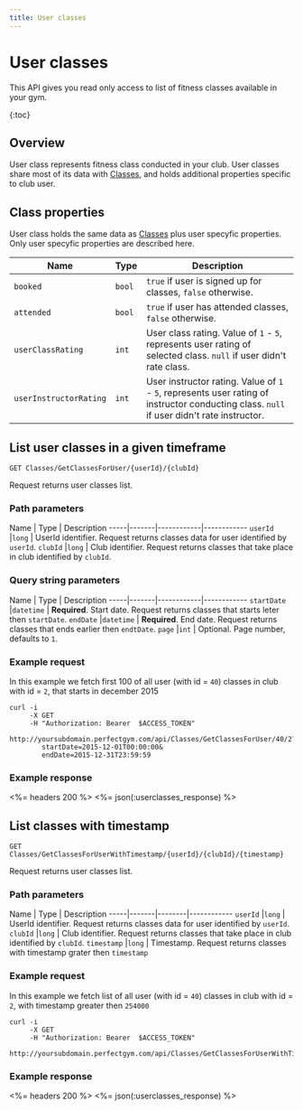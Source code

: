 ```yaml
---
title: User classes
---
```


# User classes

This API gives you read only access to list of fitness classes 
available in your gym.

{:toc}



## Overview 

User class represents fitness class conducted in your club. User classes share most 
of its data with [Classes][Classes], and holds additional properties specific to club user.


## Class properties

User class holds the same data as [Classes][ClassesProperties] plus user specyfic properties.
Only user specyfic properties are described here.


Name            		| Type    | Description
-----|------------------|----------------------
`booked`     			|`bool`   | `true` if user is signed up for classes, `false` otherwise.
`attended`    			|`bool`   | `true` if user has attended classes, `false` otherwise.
`userClassRating`       |`int`    | User class rating. Value of `1` - `5`, represents user rating of selected class. `null` if user didn't rate class.
`userInstructorRating`  |`int`    | User instructor rating. Value of `1` - `5`, represents user rating of instructor conducting class. `null` if user didn't rate instructor.



## List user classes in a given timeframe

    GET Classes/GetClassesForUser/{userId}/{clubId}  

Request returns user classes list.


### Path parameters

Name         | Type       | Description
-----|-------|------------|------------
`userId`     |`long`      | UserId identifier. Request returns classes data for user identified by `userId`.
`clubId`     |`long`      | Club identifier. Request returns classes that take place in club identified by `clubId`.


### Query string parameters

Name         | Type       | Description
-----|-------|------------|------------
`startDate`  |`datetime`  | **Required**. Start date. Request returns classes that starts leter then `startDate`.
`endDate`    |`datetime`  | **Required**. End date. Request returns classes that ends earlier then `endtDate`.
`page`       |`int`       | Optional. Page number, defaults to `1`.


### Example request

In this example we fetch first 100 of all user (with id = `40`) classes in club with id = `2`, that starts in december 2015

``` command-line
curl -i 
     -X GET 
     -H "Authorization: Bearer  $ACCESS_TOKEN"  
     http://yoursubdomain.perfectgym.com/api/Classes/GetClassesForUser/40/2?
     	startDate=2015-12-01T00:00:00&
     	endDate=2015-12-31T23:59:59
```


### Example response

<%= headers 200 %>
<%= json(:userclasses_response) %>



## List classes with timestamp 

    GET Classes/GetClassesForUserWithTimestamp/{userId}/{clubId}/{timestamp}

Request returns user classes list.


### Path parameters

Name         | Type   | Description
-----|-------|--------|------------
`userId`     |`long`  | UserId identifier. Request returns classes data for user identified by `userId`.
`clubId`     |`long`  | Club identifier. Request returns classes that take place in club identified by `clubId`.
`timestamp`  |`long`  | Timestamp. Request returns classes with timestamp grater then `timestamp`


### Example request

In this example we fetch list of all user (with id = `40`) classes in club with id = `2`, with timestamp greater then `254000`

``` command-line
curl -i 
     -X GET 
     -H "Authorization: Bearer  $ACCESS_TOKEN"  
     http://yoursubdomain.perfectgym.com/api/Classes/GetClassesForUserWithTimestamp/40/2/254000
```


### Example response

<%= headers 200 %>
<%= json(:userclasses_response) %>




[Classes]:  /api/classes/classes
[ClassesProperties]:  /api/classes/classes#properties
